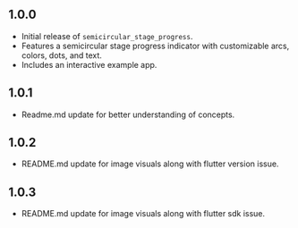 ## 1.0.0
- Initial release of `semicircular_stage_progress`.
- Features a semicircular stage progress indicator with customizable arcs, colors, dots, and text.
- Includes an interactive example app.

## 1.0.1
- Readme.md update for better understanding of concepts.

## 1.0.2
- README.md update for image visuals along with flutter version issue.

## 1.0.3
- README.md update for image visuals along with flutter sdk issue.


